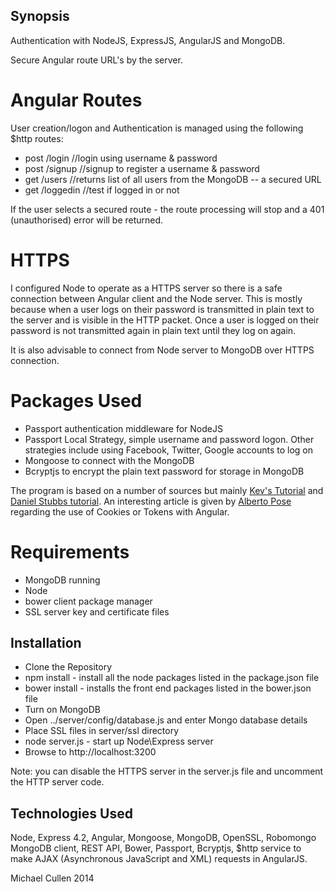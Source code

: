 ## Synopsis
 

Authentication with NodeJS, ExpressJS, AngularJS and MongoDB.

Secure Angular route URL's by the server.


# Angular Routes 

User creation/logon and Authentication is managed using the following $http routes: 

* post /login		//login using username & password
* post /signup 	//signup to register a username & password
* get /users 		//returns list of all users from the MongoDB -- a secured URL
* get /loggedin 	//test if logged in or not

If the user selects a secured route - the route processing will stop and a 401 (unauthorised) error will be returned.


# HTTPS

I configured Node to operate as a HTTPS server so there is a safe connection between Angular client and the Node server.
This is mostly because when a user logs on their password is transmitted in plain text to the server and is visible in the HTTP packet.
Once a user is logged on their password is not transmitted again in plain text until they log on again.

It is also advisable to connect from Node server to MongoDB over HTTPS connection.


# Packages Used

- Passport authentication middleware for NodeJS 
- Passport Local Strategy, simple username and password logon. Other strategies include using Facebook, Twitter, Google accounts to log on
- Mongoose to connect with the MongoDB
- Bcryptjs to encrypt the plain text password for storage in MongoDB


The program is based on a number of sources but mainly [Kev's Tutorial](https://vickev.com/#!/article/authentication-in-single-page-applications-node-js-passportjs-angularjs) and [Daniel Stubbs tutorial](http://danielstudds.com/setting-up-passport-js-secure-spa-part-1/). 
An interesting article is given by [Alberto Pose](https://auth0.com/blog/2014/01/07/angularjs-authentication-with-cookies-vs-token/) regarding the use of Cookies or Tokens with Angular. 


# Requirements

* MongoDB running
* Node
* bower client package manager
* SSL server key and certificate files 


## Installation

* Clone the Repository
* npm install - install all the node packages listed in the package.json file 
* bower install - installs the front end packages listed in the bower.json file
* Turn on MongoDB
* Open ../server/config/database.js and enter Mongo database details
* Place SSL files in server/ssl directory
* node server.js - start up Node\Express server
* Browse to http://localhost:3200


Note: you can disable the HTTPS server in the server.js file and uncomment the HTTP server code.


## Technologies Used
 
Node, Express 4.2, Angular, Mongoose, MongoDB, OpenSSL, Robomongo MongoDB client, REST API, Bower, Passport, Bcryptjs,
$http service to make AJAX (Asynchronous JavaScript and XML) requests in AngularJS.


Michael Cullen
2014
